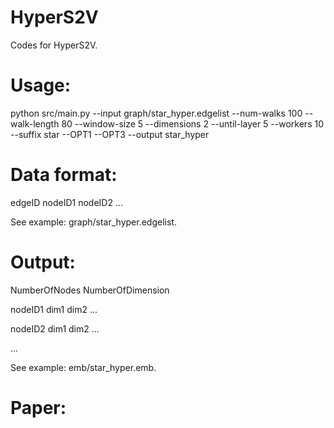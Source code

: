 # HyperS2V
Codes for HyperS2V.

# Usage:
python src/main.py --input graph/star_hyper.edgelist --num-walks 100 --walk-length 80 --window-size 5 --dimensions 2 --until-layer 5 --workers 10 --suffix star --OPT1 --OPT3 --output star_hyper

# Data format:

edgeID nodeID1 nodeID2 ...

See example: graph/star_hyper.edgelist.

# Output:

NumberOfNodes NumberOfDimension

nodeID1 dim1 dim2 ...

nodeID2 dim1 dim2 ...

...

See example: emb/star_hyper.emb.

# Paper:
